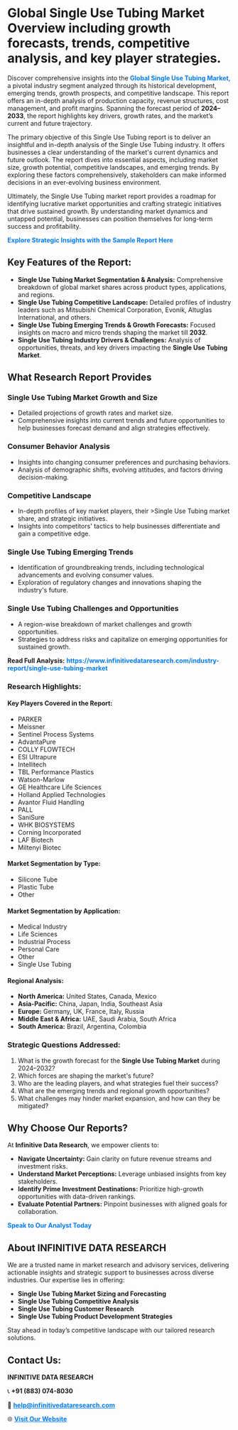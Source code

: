 <h1>Global Single Use Tubing Market Overview including growth forecasts, trends, competitive analysis, and key player strategies.</h1>
<p>
Discover comprehensive insights into the 
<a href="https://www.infinitivedataresearch.com/industry-report/single-use-tubing-market" rel="dofollow" style="color: #007BFF; text-decoration: none;"><strong>Global Single Use Tubing Market</strong></a>, a pivotal industry segment analyzed through its historical development, emerging trends, growth prospects, and competitive landscape. This report offers an in-depth analysis of production capacity, revenue structures, cost management, and profit margins. Spanning the forecast period of <strong>2024–2033</strong>, the report highlights key drivers, growth rates, and the market’s current and future trajectory.
</p>
<p>
The primary objective of this Single Use Tubing report is to deliver an insightful and in-depth analysis of the Single Use Tubing industry. It offers businesses a clear understanding of the market's current dynamics and future outlook. The report dives into essential aspects, including market size, growth potential, competitive landscapes, and emerging trends. By exploring these factors comprehensively, stakeholders can make informed decisions in an ever-evolving business environment.
</p>
<p>
Ultimately, the Single Use Tubing market report provides a roadmap for identifying lucrative market opportunities and crafting strategic initiatives that drive sustained growth. By understanding market dynamics and untapped potential, businesses can position themselves for long-term success and profitability.
</p>
<p>
<a href="https://www.infinitivedataresearch.com/request-sample/reportId=110127" style="color: #007BFF; text-decoration: none;"><strong>Explore Strategic Insights with the Sample Report Here</strong></a>
</p>

<h2>Key Features of the Report:</h2>
<ul>
<li><strong>Single Use Tubing Market Segmentation & Analysis:</strong> Comprehensive breakdown of global market shares across product types, applications, and regions.</li>
<li><strong>Single Use Tubing Competitive Landscape:</strong> Detailed profiles of industry leaders such as Mitsubishi Chemical Corporation, Evonik, Altuglas International, and others.</li>
<li><strong>Single Use Tubing Emerging Trends & Growth Forecasts:</strong> Focused insights on macro and micro trends shaping the market till <strong>2032</strong>.</li>
<li><strong>Single Use Tubing Industry Drivers & Challenges:</strong> Analysis of opportunities, threats, and key drivers impacting the <strong>Single Use Tubing Market</strong>.</li>
</ul>

<h2>What Research Report Provides</h2>
<h3>Single Use Tubing Market Growth and Size</h3>
<ul>
<li>Detailed projections of growth rates and market size.</li>
<li>Comprehensive insights into current trends and future opportunities to help businesses forecast demand and align strategies effectively.</li>
</ul>

<h3>Consumer Behavior Analysis</h3>
<ul>
<li>Insights into changing consumer preferences and purchasing behaviors.</li>
<li>Analysis of demographic shifts, evolving attitudes, and factors driving decision-making.</li>
</ul>

<h3>Competitive Landscape</h3>
<ul>
<li>In-depth profiles of key market players, their >Single Use Tubing market share, and strategic initiatives.</li>
<li>Insights into competitors' tactics to help businesses differentiate and gain a competitive edge.</li>
</ul>

<h3>Single Use Tubing Emerging Trends</h3>
<ul>
<li>Identification of groundbreaking trends, including technological advancements and evolving consumer values.</li>
<li>Exploration of regulatory changes and innovations shaping the industry's future.</li>
</ul>

<h3>Single Use Tubing Challenges and Opportunities</h3>
<ul>
<li>A region-wise breakdown of market challenges and growth opportunities.</li>
<li>Strategies to address risks and capitalize on emerging opportunities for sustained growth.</li>
</ul>
<p><strong>Read Full Analysis:</strong> <a href="https://www.infinitivedataresearch.com/industry-report/single-use-tubing-market" rel="dofollow" style="color: #007BFF; text-decoration: none;"><strong>https://www.infinitivedataresearch.com/industry-report/single-use-tubing-market</strong></a></p>
<h3>Research Highlights:</h3>
<h4>Key Players Covered in the Report:</h4>
<ul><li>PARKER</li><li>Meissner</li><li>Sentinel Process Systems</li><li>AdvantaPure</li><li>COLLY FLOWTECH</li><li>ESI Ultrapure</li><li>Intellitech</li><li>TBL Performance Plastics</li><li>Watson-Marlow</li><li>GE Healthcare Life Sciences</li><li>Holland Applied Technologies</li><li>Avantor Fluid Handling</li><li>PALL</li><li>SaniSure</li><li>WHK BIOSYSTEMS</li><li>Corning Incorporated</li><li>LAF Biotech</li><li>Miltenyi Biotec</li></ul>
<h4>Market Segmentation by Type:</h4>
<ul><li>Silicone Tube</li><li>Plastic Tube</li><li>Other</li></ul>
<h4>Market Segmentation by Application:</h4>
<ul><li>Medical Industry</li><li>Life Sciences</li><li>Industrial Process</li><li>Personal Care</li><li>Other</li><li>Single Use Tubing</li></ul>

<h4>Regional Analysis:</h4>
<ul>
<li><strong>North America:</strong> United States, Canada, Mexico</li>
<li><strong>Asia-Pacific:</strong> China, Japan, India, Southeast Asia</li>
<li><strong>Europe:</strong> Germany, UK, France, Italy, Russia</li>
<li><strong>Middle East & Africa:</strong> UAE, Saudi Arabia, South Africa</li>
<li><strong>South America:</strong> Brazil, Argentina, Colombia</li>
</ul>

<h3>Strategic Questions Addressed:</h3>
<ol>
<li>What is the growth forecast for the <strong>Single Use Tubing Market</strong> during 2024–2032?</li>
<li>Which forces are shaping the market's future?</li>
<li>Who are the leading players, and what strategies fuel their success?</li>
<li>What are the emerging trends and regional growth opportunities?</li>
<li>What challenges may hinder market expansion, and how can they be mitigated?</li>
</ol>

<h2>Why Choose Our Reports?</h2>
<p>At <strong>Infinitive Data Research</strong>, we empower clients to:</p>
<ul>
<li><strong>Navigate Uncertainty:</strong> Gain clarity on future revenue streams and investment risks.</li>
<li><strong>Understand Market Perceptions:</strong> Leverage unbiased insights from key stakeholders.</li>
<li><strong>Identify Prime Investment Destinations:</strong> Prioritize high-growth opportunities with data-driven rankings.</li>
<li><strong>Evaluate Potential Partners:</strong> Pinpoint businesses with aligned goals for collaboration.</li>
</ul>
<p><a href="https://www.infinitivedataresearch.com/industry-report/single-use-tubing-market" rel="dofollow" style="color: #007BFF; text-decoration: none;"><strong>Speak to Our Analyst Today</strong></a></p>

<h2>About INFINITIVE DATA RESEARCH</h2>
<p>We are a trusted name in market research and advisory services, delivering actionable insights and strategic support to businesses across diverse industries. Our expertise lies in offering:</p>
<ul>
<li><strong>Single Use Tubing Market Sizing and Forecasting</strong></li>
<li><strong>Single Use Tubing Competitive Analysis</strong></li>
<li><strong>Single Use Tubing Customer Research</strong></li>
<li><strong>Single Use Tubing Product Development Strategies</strong></li>
</ul>
<p>Stay ahead in today’s competitive landscape with our tailored research solutions.</p>

<h2>Contact Us:</h2>
<p><strong>INFINITIVE DATA RESEARCH</strong></p>
<p>📞 <strong>+91 (883) 074-8030</strong></p>
<p>📧 <strong><a href="mailto:help@infinitivedataresearch.com" style="color: #007BFF;">help@infinitivedataresearch.com</a></strong></p>
<p>🌐 <strong><a href="https://www.infinitivedataresearch.com" rel="dofollow" style="color: #007BFF;">Visit Our Website</a></strong></p>